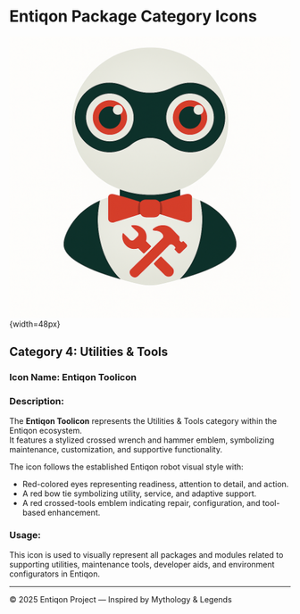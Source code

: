 # Entiqon Package Category Icons

![DB Icon](https://raw.githubusercontent.com/entiqon/entiqon/main/assets/entiqon_toolicon.png){width=48px}

## Category 4: Utilities & Tools

### Icon Name: **Entiqon Toolicon**

### Description:

The **Entiqon Toolicon** represents the Utilities & Tools category within the Entiqon ecosystem.  
It features a stylized crossed wrench and hammer emblem, symbolizing maintenance, customization, and supportive functionality.

The icon follows the established Entiqon robot visual style with:
- Red-colored eyes representing readiness, attention to detail, and action.
- A red bow tie symbolizing utility, service, and adaptive support.
- A red crossed-tools emblem indicating repair, configuration, and tool-based enhancement.

### Usage:

This icon is used to visually represent all packages and modules related to supporting utilities, maintenance tools, developer aids, and environment configurators in Entiqon.

---

© 2025 Entiqon Project — Inspired by Mythology & Legends